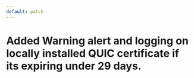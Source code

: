 ```yaml
---
default: patch
---
```


# Added Warning alert and logging on locally installed QUIC certificate if its expiring under 29 days.